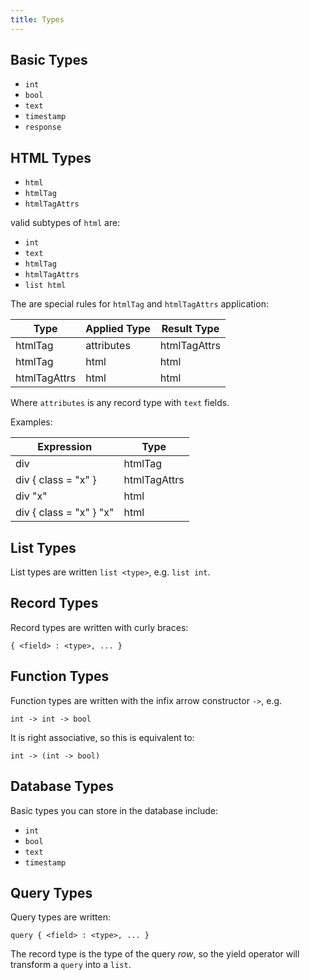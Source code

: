 ```yaml
---
title: Types
---
```



## Basic Types

- `int`
- `bool`
- `text`
- `timestamp`
- `response`

## HTML Types

- `html`
- `htmlTag`
- `htmlTagAttrs`

valid subtypes of `html` are:

- `int`
- `text`
- `htmlTag` 
- `htmlTagAttrs`
- `list html`

The are special rules for `htmlTag` and `htmlTagAttrs` application:

| Type | Applied Type | Result Type |
| ---- | ------------ | ----------- |
| htmlTag | attributes | htmlTagAttrs |
| htmlTag | html | html |
| htmlTagAttrs | html | html |

Where `attributes` is any record type with `text` fields.

Examples:

| Expression | Type |
| ---------- | ---- |
| div | htmlTag |
| div { class = "x" } | htmlTagAttrs |
| div "x" | html |
| div { class = "x" } "x" | html |

## List Types

List types are written `list <type>`, e.g. `list int`.

## Record Types

Record types are written with curly braces:

```
{ <field> : <type>, ... }
```

## Function Types

Function types are written with the infix arrow constructor `->`, e.g.

```
int -> int -> bool
```

It is right associative, so this is equivalent to:

```
int -> (int -> bool)
```

## Database Types

Basic types you can store in the database include:

- `int`
- `bool`
- `text`
- `timestamp`


## Query Types

Query types are written:

```
query { <field> : <type>, ... }
```

The record type is the type of the query *row*, so the yield operator will
transform a `query` into a `list`.
